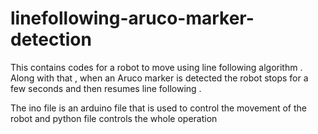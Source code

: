 # linefollowing-aruco-marker-detection
This contains codes for a robot to move using line following algorithm . Along with that , when an Aruco marker is detected the robot stops for a few seconds and then resumes line following .

The ino file is an arduino file that is used to control the movement of the robot and python file controls the whole operation
